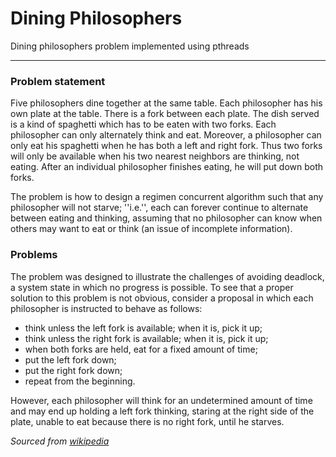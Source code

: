 # Dining Philosophers
Dining philosophers problem implemented using pthreads

---

### Problem statement
Five philosophers dine together at the same table. Each philosopher has his own plate at the table. There is a fork between each plate. The dish served is a kind of spaghetti which has to be eaten with two forks. Each philosopher can only alternately think and eat. Moreover, a philosopher can only eat his spaghetti when he has both a left and right fork. Thus two forks will only be available when his two nearest neighbors are thinking, not eating. After an individual philosopher finishes eating, he will put down both forks.

The problem is how to design a regimen concurrent algorithm such that any philosopher will not starve; ''i.e.'', each can forever continue to alternate between eating and thinking, assuming that no philosopher can know when others may want to eat or think (an issue of incomplete information).

### Problems
The problem was designed to illustrate the challenges of avoiding deadlock, a system state in which no progress is possible. To see that a proper solution to this problem is not obvious, consider a proposal in which each philosopher is instructed to behave as follows:

* think unless the left fork is available; when it is, pick it up;
* think unless the right fork is available; when it is, pick it up;
* when both forks are held, eat for a fixed amount of time;
* put the left fork down;
* put the right fork down;
* repeat from the beginning.

However, each philosopher will think for an undetermined amount of time and may end up holding a left fork thinking, staring at the right side of the plate, unable to eat because there is no right fork, until he starves.

_Sourced from [wikipedia](https://en.wikipedia.org/wiki/Dining_philosophers_problem)_
